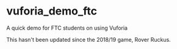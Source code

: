 # vuforia_demo_ftc
A quick demo for FTC students on using Vuforia

This hasn't been updated since the 2018/19 game, Rover Ruckus.

